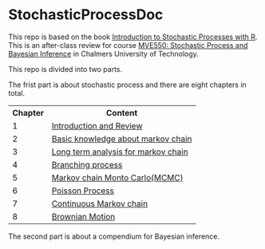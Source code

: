# StochasticProcessDoc
This repo is based on the book <a href = "https://onlinelibrary.wiley.com/doi/book/10.1002/9781118740712">Introduction to Stochastic Processes with R</a>. This is an after-class review for course <a href = "http://www.math.chalmers.se/Stat/Grundutb/CTH/mve550/1819/">MVE550: Stochastic Process and Bayesian Inference</a> in Chalmers University of Technology. 


This repo is divided into two parts. 

The frist part is about stochastic process and there are eight chapters in total. 

<table>
    <tr>
        <th>Chapter</th>
        <th>Content</th>
    </tr>
    <tr>
        <td>1</td>
        <td><a href = "https://github.com/Stanwang218/StochasticProcessDoc/tree/main/chapter/chapter1">Introduction and Review</a></td>
    </tr>
    <tr>
        <td>2</td>
        <td><a href = "https://github.com/Stanwang218/StochasticProcessDoc/tree/main/chapter/chapter2&3">Basic knowledge about markov chain</a></td>
    </tr>
    <tr>
        <td>3</td>
        <td><a href = "https://github.com/Stanwang218/StochasticProcessDoc/tree/main/chapter/chapter2&3">Long term analysis for markov chain</a></td>
    </tr>
    <tr>
        <td>4</td>
        <td><a href = "https://github.com/Stanwang218/StochasticProcessDoc/tree/main/chapter/chapter4">Branching process</a></td>
    </tr>
    <tr>
        <td>5</td>
        <td><a href = "https://github.com/Stanwang218/StochasticProcessDoc/tree/main/chapter/chapter5">Markov chain Monto Carlo(MCMC)</a></td>
    </tr>
    <tr>
        <td>6</td>
        <td><a href = "https://github.com/Stanwang218/StochasticProcessDoc/tree/main/chapter/chapter6">Poisson Process</a></td>
    </tr>
    <tr>
        <td>7</td>
        <td><a href = "https://github.com/Stanwang218/StochasticProcessDoc/tree/main/chapter/chapter7">Continuous Markov chain</a></td>
    </tr>
    <tr>
        <td>8</td>
        <td><a href = "https://github.com/Stanwang218/StochasticProcessDoc/tree/main/chapter/chapter8">Brownian Motion</a></td>
    </tr>
    
</table>

The second part is about a compendium for Bayesian inference. 